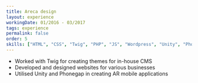 ```yaml
---
title: Areca design
layout: experience
workingDate: 01/2016 - 03/2017
tags: experience
permalink: false
order: 5
skills: ["HTML", "CSS", "Twig", "PHP", "JS", "Wordpress", "Unity", "Phonegap"]
---
```


- Worked with Twig for creating themes for in-house CMS
- Developed and designed websites for various businesses
- Utilised Unity and Phonegap in creating AR mobile applications
